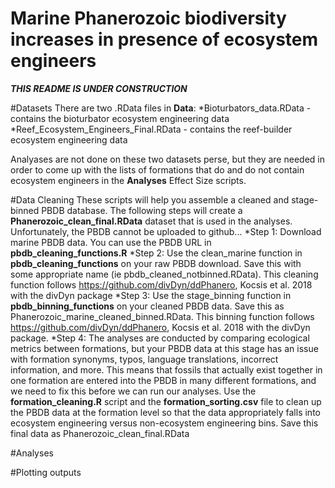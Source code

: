 # Marine Phanerozoic biodiversity increases in presence of ecosystem engineers

<i><b> THIS README IS UNDER CONSTRUCTION </i></b>

#Datasets
There are two .RData files in <b>Data</b>:
*Bioturbators_data.RData - contains the bioturbator ecosystem engineering data
*Reef_Ecosystem_Engineers_Final.RData - contains the reef-builder ecosystem engineering data

Analyases are not done on these two datasets perse, but they are needed in order to come up with the lists of formations that do and do not contain ecosystem engineers in the <b>Analyses</b> Effect Size scripts.

#Data Cleaning 
These scripts will help you assemble a cleaned and stage-binned PBDB database. The following steps will create a <b>Phanerozoic_clean_final.RData</b> dataset that is used in the analyses. Unfortunately, the PBDB cannot be uploaded to github... 
*Step 1: Download marine PBDB data. You can use the PBDB URL in <b>pbdb_cleaning_functions.R</b>
*Step 2: Use the clean_marine function in <b>pbdb_cleaning_functions</b> on your raw PBDB download. Save this with some appropriate name (ie pbdb_cleaned_notbinned.RData). This cleaning function follows https://github.com/divDyn/ddPhanero, Kocsis et al. 2018 with the divDyn package
*Step 3: Use the stage_binning function in <b>pbdb_binning_functions</b> on your cleaned PBDB data. Save this as Phanerozoic_marine_cleaned_binned.RData. This binning function follows https://github.com/divDyn/ddPhanero, Kocsis et al. 2018 with the divDyn package. 
*Step 4: The analyses are conducted by comparing ecological metrics between formations, but your PBDB data at this stage has an issue with formation synonyms, typos, language translations, incorrect information, and more. This means that fossils that actually exist together in one formation are entered into the PBDB in many different formations, and we need to fix this before we can run our analyses. Use the <b>formation_cleaning.R</b> script and the <b>formation_sorting.csv</b> file to clean up the PBDB data at the formation level so that the data appropriately falls into ecosystem engineering versus non-ecosystem engineering bins. Save this final data as Phanerozoic_clean_final.RData


#Analyses

#Plotting outputs 
